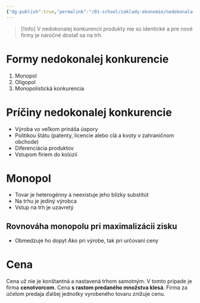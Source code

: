 ```yaml
---
{"dg-publish":true,"permalink":"/01-school/zaklady-ekonomie/nedokonala-konkurencia/","tags":["year1","winterSemester","uniZEK"]}
---
```


>[!info]
V nedokonalej konkurencii produkty nie sú identické a pre nové firmy je náročné dostať sa na trh.
# Formy nedokonalej konkurencie
1. Monopol
2. Oligopol
3. Monopolistická konkurencia
# Príčiny nedokonalej konkurencie
- Výroba vo veľkom prináša úspory
- Politikou štátu (patenty, licencie alebo clá a kvoty v zahraničnom obchode)
- Diferenciácia produktov
- Vstupom firiem do kolúzií
# Monopol
- Tovar je heterogénny a neexistuje jeho blízky substitút
- Na trhu je jediný výrobca
- Vstup na trh je uzavretý
## Rovnováha monopolu pri maximalizácii zisku
- Obmedzuje ho dopyt Ako pri výrobe, tak pri určovaní ceny
# Cena
Cena už nie je konštantná a nastavená trhom samotným. V tomto prípade je firma **cenotvorcom**. Cena **s rastom predaného množstva klesá**. Firma za účelom predaja ďalšej jednotky vyrobeného tovaru znižuje cenu.